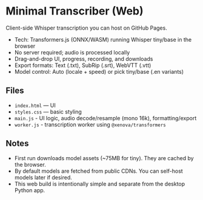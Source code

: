 # Minimal Transcriber (Web)

Client-side Whisper transcription you can host on GitHub Pages.

- Tech: Transformers.js (ONNX/WASM) running Whisper tiny/base in the browser
- No server required; audio is processed locally
- Drag-and-drop UI, progress, recording, and downloads
- Export formats: Text (.txt), SubRip (.srt), WebVTT (.vtt)
- Model control: Auto (locale + speed) or pick tiny/base (.en variants)

## Files
- `index.html` — UI
- `styles.css` — basic styling
- `main.js` - UI logic, audio decode/resample (mono 16k), formatting/export
- `worker.js` - transcription worker using `@xenova/transformers`

## Notes
- First run downloads model assets (~75MB for tiny). They are cached by the browser.
- By default models are fetched from public CDNs. You can self-host models later if desired.
- This web build is intentionally simple and separate from the desktop Python app.

